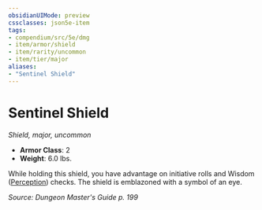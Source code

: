 ```yaml
---
obsidianUIMode: preview
cssclasses: json5e-item
tags:
- compendium/src/5e/dmg
- item/armor/shield
- item/rarity/uncommon
- item/tier/major
aliases: 
- "Sentinel Shield"
---
```

# Sentinel Shield
*Shield, major, uncommon*  

- **Armor Class**: 2
- **Weight**: 6.0 lbs.

While holding this shield, you have advantage on initiative rolls and Wisdom ([Perception](git/3-Mechanics/CLI/rules/skills.md#Perception)) checks. The shield is emblazoned with a symbol of an eye.

*Source: Dungeon Master's Guide p. 199*